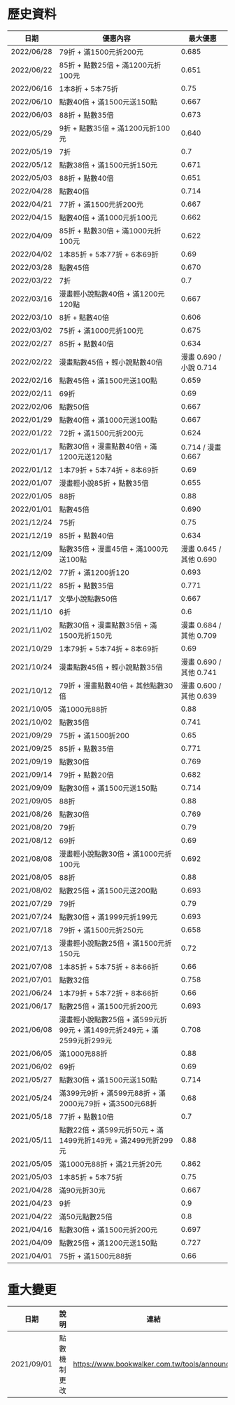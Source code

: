 歷史資料
========

| 日期 | 優惠內容 | 最大優惠 |
| ---- | -------- | -------- |
| 2022/06/28 | 79折 + 滿1500元折200元 | 0.685 |
| 2022/06/22 | 85折 + 點數25倍 + 滿1200元折100元 | 0.651 |
| 2022/06/16 | 1本8折 + 5本75折 | 0.75 |
| 2022/06/10 | 點數40倍 + 滿1500元送150點 | 0.667 |
| 2022/06/03 | 88折 + 點數35倍 | 0.673 |
| 2022/05/29 | 9折 + 點數35倍 + 滿1200元折100元 | 0.640 |
| 2022/05/19 | 7折 | 0.7 |
| 2022/05/12 | 點數38倍 + 滿1500元折150元 | 0.671 |
| 2022/05/03 | 88折 + 點數40倍 | 0.651 |
| 2022/04/28 | 點數40倍 | 0.714 |
| 2022/04/21 | 77折 + 滿1500元折200元 | 0.667 |
| 2022/04/15 | 點數40倍 + 滿1000元折100元 | 0.662 |
| 2022/04/09 | 85折 + 點數30倍 + 滿1000元折100元 | 0.622 |
| 2022/04/02 | 1本85折 + 5本77折 + 6本69折 | 0.69 |
| 2022/03/28 | 點數45倍 | 0.670 |
| 2022/03/22 | 7折 | 0.7 |
| 2022/03/16 | 漫畫輕小說點數40倍 + 滿1200元120點 | 0.667 |
| 2022/03/10 | 8折 + 點數40倍 | 0.606 |
| 2022/03/02 | 75折 + 滿1000元折100元 | 0.675 |
| 2022/02/27 | 85折 + 點數40倍 | 0.634 |
| 2022/02/22 | 漫畫點數45倍 + 輕小說點數40倍 | 漫畫 0.690 / 小說 0.714 |
| 2022/02/16 | 點數45倍 + 滿1500元送100點 | 0.659 |
| 2022/02/11 | 69折 | 0.69 |
| 2022/02/06 | 點數50倍 | 0.667 |
| 2022/01/29 | 點數40倍 + 滿1000元送100點 | 0.667 |
| 2022/01/22 | 72折 + 滿1500元折200元 | 0.624 |
| 2022/01/17 | 點數30倍 + 漫畫點數40倍 + 滿1200元送120點 | 0.714 / 漫畫 0.667 |
| 2022/01/12 | 1本79折 + 5本74折 + 8本69折 | 0.69 |
| 2022/01/07 | 漫畫輕小說85折 + 點數35倍 | 0.655 |
| 2022/01/05 | 88折 | 0.88 |
| 2022/01/01 | 點數45倍 | 0.690 |
| 2021/12/24 | 75折 | 0.75 |
| 2021/12/19 | 85折 + 點數40倍 | 0.634 |
| 2021/12/09 | 點數35倍 + 漫畫45倍 + 滿1000元送100點 | 漫畫 0.645 / 其他 0.690 |
| 2021/12/02 | 77折 + 滿1200折120 | 0.693 |
| 2021/11/22 | 85折 + 點數35倍 | 0.771 |
| 2021/11/17 | 文學小說點數50倍 | 0.667 |
| 2021/11/10 | 6折 | 0.6 |
| 2021/11/02 | 點數30倍 + 漫畫點數35倍 + 滿1500元折150元 | 漫畫 0.684 / 其他 0.709 |
| 2021/10/29 | 1本79折 + 5本74折 + 8本69折 | 0.69 |
| 2021/10/24 | 漫畫點數45倍 + 輕小說點數35倍 | 漫畫 0.690 / 其他 0.741 |
| 2021/10/12 | 79折 + 漫畫點數40倍 + 其他點數30倍 | 漫畫 0.600 / 其他 0.639 |
| 2021/10/05 | 滿1000元88折 | 0.88 |
| 2021/10/02 | 點數35倍 | 0.741 |
| 2021/09/29 | 75折 + 滿1500折200 | 0.65 |
| 2021/09/25 | 85折 + 點數35倍 | 0.771 |
| 2021/09/19 | 點數30倍 | 0.769 |
| 2021/09/14 | 79折 + 點數20倍 | 0.682 |
| 2021/09/09 | 點數30倍 + 滿1500元送150點 | 0.714 |
| 2021/09/05 | 88折 | 0.88 |
| 2021/08/26 | 點數30倍 | 0.769 |
| 2021/08/20 | 79折 | 0.79 |
| 2021/08/12 | 69折 | 0.69 |
| 2021/08/08 | 漫畫輕小說點數30倍 + 滿1000元折100元 | 0.692 |
| 2021/08/05 | 88折 | 0.88 |
| 2021/08/02 | 點數25倍 + 滿1500元送200點 | 0.693 |
| 2021/07/29 | 79折 | 0.79 |
| 2021/07/24 | 點數30倍 + 滿1999元折199元 | 0.693 |
| 2021/07/18 | 79折 + 滿1500元折250元 | 0.658 |
| 2021/07/13 | 漫畫輕小說點數25倍 + 滿1500元折150元 | 0.72 |
| 2021/07/08 | 1本85折 + 5本75折 + 8本66折 | 0.66 |
| 2021/07/01 | 點數32倍 | 0.758 |
| 2021/06/24 | 1本79折 + 5本72折 + 8本66折 | 0.66 |
| 2021/06/17 | 點數25倍 + 滿1500元折200元 | 0.693 |
| 2021/06/08 | 漫畫輕小說點數25倍 + 滿599元折99元 + 滿1499元折249元 + 滿2599元折299元 | 0.708 |
| 2021/06/05 | 滿1000元88折 | 0.88 |
| 2021/06/02 | 69折 | 0.69 |
| 2021/05/27 | 點數30倍 + 滿1500元送150點 | 0.714 |
| 2021/05/24 | 滿399元9折 + 滿599元88折 + 滿2000元79折 + 滿3500元68折 | 0.68 |
| 2021/05/18 | 77折 + 點數10倍 | 0.7 |
| 2021/05/11 | 點數22倍 + 滿599元折50元 + 滿1499元折149元 + 滿2499元折299元 | 0.88 |
| 2021/05/05 | 滿1000元88折 + 滿21元折20元 | 0.862 |
| 2021/05/03 | 1本85折 + 5本75折 | 0.75 |
| 2021/04/28 | 滿90元折30元 | 0.667 |
| 2021/04/23 | 9折 | 0.9 |
| 2021/04/22 | 滿50元點數25倍 | 0.8 |
| 2021/04/16 | 點數30倍 + 滿1500元折200元 | 0.697 |
| 2021/04/09 | 點數25倍 + 滿1200元送150點 | 0.727 |
| 2021/04/01 | 75折 + 滿1500元88折 | 0.66 |

重大變更
========

| 日期 | 說明 | 連結 | 連結存檔 |
| ---- | ---- | ---- | -------- |
| 2021/09/01 | 點數機制更改 | https://www.bookwalker.com.tw/tools/announce | [Internet Archive](https://web.archive.org/web/20211121183841/https://www.bookwalker.com.tw/tools/announce) |
